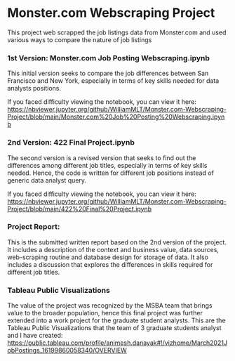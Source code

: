 # Monster.com Webscraping Project
This project web scrapped the job listings data from Monster.com and used various ways to compare the nature of job listings

### 1st Version: Monster.com Job Posting Webscraping.ipynb
This initial version seeks to compare the job differences between San Francisco and New York, especially in terms of key skills needed for data analysts positions.

If you faced difficulty viewing the notebook, you can view it here:
https://nbviewer.jupyter.org/github/WilliamMLT/Monster.com-Webscraping-Project/blob/main/Monster.com%20Job%20Posting%20Webscraping.ipynb


### 2nd Version: 422 Final Project.ipynb
The second version is a revised version that seeks to find out the differences among different job titles, especially in terms of key skills needed. Hence, the code is written for different job positions instead of generic data analyst query. 

If you faced difficulty viewing the notebook, you can view it here:
https://nbviewer.jupyter.org/github/WilliamMLT/Monster.com-Webscraping-Project/blob/main/422%20Final%20Project.ipynb


### Project Report:
This is the submitted written report based on the 2nd version of the project. It includes a description of the context and business value, data sources, web-scraping routine and database design for storage of data. It also includes a discussion that explores the differences in skills required for different job titles.


### Tableau Public Visualizations
The value of the project was recognized by the MSBA team that brings value to the broader population, hence this final project was further extended into a work project for the graduate student analysts.
This are the Tableau Public Visualizations that the team of 3 graduate students analyst and I have created:
https://public.tableau.com/profile/animesh.danayak#!/vizhome/March2021JobPostings_16199860058340/OVERVIEW
